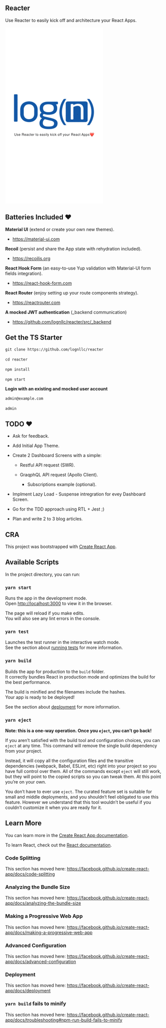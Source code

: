 ## Reacter

Use Reacter to easily kick off and architecture your React Apps.

![Reacter](./reacter.gif "Reacter")

## Batteries Included ❤️

**Material UI** (extend or create your own new themes).

- https://material-ui.com

**Recoil** (persist and share the App state with rehydration included).

- https://recoiljs.org

**React Hook Form** (an easy-to-use Yup validation with Material-UI form fields integration).

- https://react-hook-form.com

**React Router** (enjoy setting up your route components strategy).

- https://reactrouter.com

**A mocked JWT authentication** (\_backend communication)

- https://github.com/lognllc/reacter/src/_backend

## Get the TS Starter

```
git clone https://github.com/lognllc/reacter

cd reacter

npm install

npm start
```

**Login with an existing and mocked user account**

```
admin@example.com

admin
```

## TODO ❤️

- Ask for feedback.

- Add Initial App Theme.

- Create 2 Dashboard Screens with a simple:

  - Restful API request (SWR).

  - GraqphQL API request (Apollo Client).

    - Subscriptions example (optional).

- Implment Lazy Load - Suspense intregration for evey Dashboard Screen.

- Go for the TDD approach using RTL + Jest ;)

- Plan and write 2 to 3 blog articles.

## CRA

This project was bootstrapped with [Create React App](https://github.com/facebook/create-react-app).

## Available Scripts

In the project directory, you can run:

### `yarn start`

Runs the app in the development mode.<br />
Open [http://localhost:3000](http://localhost:3000) to view it in the browser.

The page will reload if you make edits.<br />
You will also see any lint errors in the console.

### `yarn test`

Launches the test runner in the interactive watch mode.<br />
See the section about [running tests](https://facebook.github.io/create-react-app/docs/running-tests) for more information.

### `yarn build`

Builds the app for production to the `build` folder.<br />
It correctly bundles React in production mode and optimizes the build for the best performance.

The build is minified and the filenames include the hashes.<br />
Your app is ready to be deployed!

See the section about [deployment](https://facebook.github.io/create-react-app/docs/deployment) for more information.

### `yarn eject`

**Note: this is a one-way operation. Once you `eject`, you can’t go back!**

If you aren’t satisfied with the build tool and configuration choices, you can `eject` at any time. This command will remove the single build dependency from your project.

Instead, it will copy all the configuration files and the transitive dependencies (webpack, Babel, ESLint, etc) right into your project so you have full control over them. All of the commands except `eject` will still work, but they will point to the copied scripts so you can tweak them. At this point you’re on your own.

You don’t have to ever use `eject`. The curated feature set is suitable for small and middle deployments, and you shouldn’t feel obligated to use this feature. However we understand that this tool wouldn’t be useful if you couldn’t customize it when you are ready for it.

## Learn More

You can learn more in the [Create React App documentation](https://facebook.github.io/create-react-app/docs/getting-started).

To learn React, check out the [React documentation](https://reactjs.org/).

### Code Splitting

This section has moved here: https://facebook.github.io/create-react-app/docs/code-splitting

### Analyzing the Bundle Size

This section has moved here: https://facebook.github.io/create-react-app/docs/analyzing-the-bundle-size

### Making a Progressive Web App

This section has moved here: https://facebook.github.io/create-react-app/docs/making-a-progressive-web-app

### Advanced Configuration

This section has moved here: https://facebook.github.io/create-react-app/docs/advanced-configuration

### Deployment

This section has moved here: https://facebook.github.io/create-react-app/docs/deployment

### `yarn build` fails to minify

This section has moved here: https://facebook.github.io/create-react-app/docs/troubleshooting#npm-run-build-fails-to-minify
